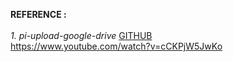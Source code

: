 
**REFERENCE :** <br>
<br>
*1. pi-upload-google-drive* [GITHUB](https://github.com/MartinStolle/pi-upload-google-drive) <br>
https://www.youtube.com/watch?v=cCKPjW5JwKo

